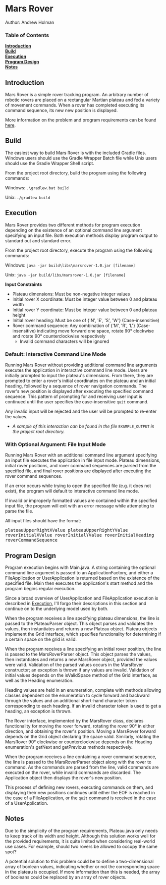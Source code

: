 # Mars Rover
Author: Andrew Holman

### Table of Contents
**[Introduction](#introduction)**<br>
**[Build](#build)**<br>
**[Execution](#execution)**<br>
**[Program Design](#program-design)**<br>
**[Notes](#notes)**<br>

## Introduction
Mars Rover is a simple rover tracking program. An arbitrary number of robotic rovers are placed on a rectangular Martian
plateau and fed a variety of movement commands. When a rover has completed executing its command sequence, its new
new position is displayed. 

More information on the problem and program requirements can be found 
[here](https://code.google.com/archive/p/marsrovertechchallenge/).

## Build
The easiest way to build Mars Rover is with the included Gradle files. Windows users should use the Gradle Wrapper Batch
file while Unix users should use the Gradle Wrapper Shell script.

From the project root directory, build the program using the following commands: 

Windows: `.\gradlew.bat build`

Unix: `./gradlew build`

## Execution
Mars Rover provides two different methods for program execution depending on the existence of an optional command line
argument specifying an input file. Both execution methods display program output to standard out and standard error.

From the project root directory, execute the program using the following commands: 

Windows: `java -jar build\libs\marsrover-1.0.jar [filename]`

Unix: `java -jar build/libs/marsrover-1.0.jar [filename]`

**Input Constraints**
* Plateau dimensions: Must be non-negative integer values
* Initial rover X coordinate: Must be integer value between 0 and plateau width
* Initial rover Y coordinate: Must be integer value between 0 and plateau height
* Initial rover heading: Must be one of {'N', 'E', 'S', 'W'} (Case-insensitive)
* Rover command sequence: Any combination of {'M', 'R', 'L'} (Case-insensitive) indicating move forward one space,
rotate 90&deg; clockwise and rotate 90&deg; counterclockwise respectively
    * Invalid command characters will be ignored

### Default: Interactive Command Line Mode
Running Mars Rover without providing additional command line arguments executes the application in interactive command 
line mode. Users are initially prompted to input the plateau's dimensions. From there, they are prompted to enter a 
rover's initial coordinates on the plateau and an initial heading, followed by a sequence of rover navigation commands. 
The rover's new position is displayed after executing the specified command sequence. This pattern of prompting for and 
receiving user input is continued until the user specifies the case-insensitive `quit` command.

Any invalid input will be rejected and the user will be prompted to re-enter the values.

* _A sample of this interaction can be found in the file_ `EXAMPLE_OUTPUT` _in the project root directory._

### With Optional Argument: File Input Mode
Running Mars Rover with an additional command line argument specifying an input file executes the application in file 
input mode. Plateau dimensions, initial rover positions, and rover command sequences are parsed from the specified file,
and final rover positions are displayed after executing the rover command sequences. 

If an error occurs while trying to open the specified file (e.g. it does not exist), the program will default to
interactive command line mode. 

If invalid or improperly formatted values are contained within the specified input file, the program will exit with an 
error message while attempting to parse the file. 

All input files should have the format: 

<pre>plateauUpperRightXValue plateauUpperRightYValue 
roverInitialXValue roverInitialYValue roverInitialHeading
roverCommandSequence
</pre>

## Program Design
Program execution begins with Main.java. A string containing the optional command line argument is passed to an 
ApplicationFactory, and either a FileApplication or UserApplication is returned based on the existence of the specified 
file. Main then executes the application's start method and the program begins regular execution. 

Since a broad overview of UserApplication and FileApplication execution is described in [Execution](#execution), I'll 
forgo their descriptions in this section and continue on to the underlying model used by both. 

When the program receives a line specifying plateau dimensions, the line is passed to the PlateauParser object. This
object parses and validates the values, then instantiates and returns a new Plateau object. Plateau objects implement
the Grid interface, which specifies functionality for determining if a certain space on the grid is valid.

When the program receives a line specifying an initial rover position, the line is passed to the MarsRoverParser object. 
This object parses the values, then instantiates and returns a new MarsRover object, provided the values were valid. 
Validation of the parsed values occurs in the MarsRover constructor; an exception is thrown if any values are invalid. 
Validation of initial values depends on the isValidSpace method of the Grid interface, as well as the Heading
enumeration.

Heading values are held in an enumeration, complete with methods allowing classes dependent on the enumeration to cycle
forward and backward through the values and an additional short-hand character token corresponding to each heading. If
an invalid character token is used to get a heading, an exception is thrown. 

The Rover interface, implemented by the MarsRover class, declares functionality for moving the rover forward, rotating
the rover 90&deg; in either direction, and obtaining the rover's position. Moving a MarsRover forward depends on the
Grid object declaring the space valid. Similarly, rotating the MarsRover 90&deg; clockwise or counterclockwise depends
on the Heading enumeration's getNext and getPrevious methods respectively. 

When the program receives a line containing a rover command sequence, the line is passed to the MarsRoverParser object
along with the rover to command. As the commands are parsed from the line, valid commands are executed on the rover,
while invalid commands are discarded. The Application object then displays the rover's new position. 

This process of defining new rovers, executing commands on them, and displaying their new positions continues until 
either the EOF is reached in the case of a FileApplication, or the `quit` command is received in the case of a 
UserApplication.

## Notes
Due to the simplicity of the program requirements, Plateau.java only needs to keep track of its width and height. 
Although this solution works well for the provided requirements, it is quite limited when considering real-world 
use cases. For example, should two rovers be allowed to occupy the same spot? 

A potential solution to this problem could be to define a two-dimensional array of boolean values, indicating whether or 
not the corresponding space in the plateau is occupied. If more information than this is needed, the array of booleans 
could be replaced by an array of rover objects.
